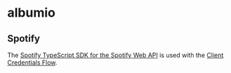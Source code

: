 # albumio

## Spotify

The [Spotify TypeScript SDK for the Spotify Web API](https://github.com/spotify/spotify-web-api-ts-sdk) is used with the [Client Credentials Flow](https://developer.spotify.com/documentation/web-api/tutorials/client-credentials-flow).
